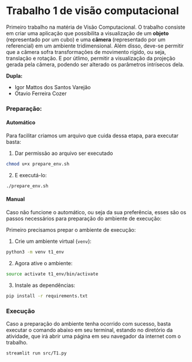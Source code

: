 # Trabalho 1 de visão computacional 
Primeiro trabalho na matéria de Visão Computacional.
O trabalho consiste em criar uma aplicação que possibilita
a visualização de um **objeto** (representado por um cubo) e uma 
**câmera** (representado por um referencial) em um ambiente tridimensional. 
Além disso, deve-se permitir que a câmera sofra transformações
de movimento rígido, ou seja, translação e rotação. E por útlimo,
permitir a visualização da projeção gerada pela câmera, podendo
ser alterado os parâmetros intrísecos dela.


**Dupla:** 
- Igor Mattos dos Santos Varejão
- Otavio Ferreira Cozer

### Preparação:
#### Automático
Para facilitar criamos um arquivo que cuida dessa etapa,
para executar basta:
1. Dar permissão ao arquivo ser executado
```bash
chmod u+x prepare_env.sh
```
2. E executá-lo:
```bash
./prepare_env.sh
```
#### Manual
Caso não funcione o automático, ou seja da sua preferência,
esses são os passos necessários para preparação do ambiente de execução:

Primeiro precisamos prepar o ambiente de execução:
1. Crie um ambiente virtual (`venv`):
```bash 
python3 -m venv t1_env
```
2. Agora ative o ambiente:
```bash
source activate t1_env/bin/activate
```
3. Instale as dependências:
```bash
pip install -r requirements.txt
```
### Execução
Caso a preparação do ambiente tenha ocorrido com sucesso,
basta executar o comando abaixo em seu terminal, estando
no diretório da atividade, que irá abrir uma página em 
seu navegador da internet com o trabalho.
```bash
streamlit run src/T1.py
```